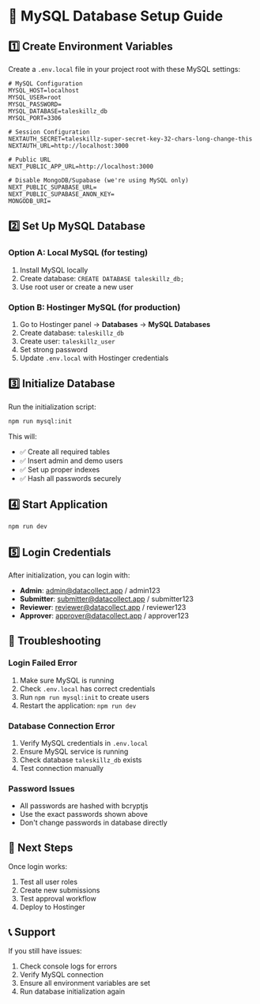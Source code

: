 # 🔧 MySQL Database Setup Guide

## 1️⃣ **Create Environment Variables**

Create a `.env.local` file in your project root with these MySQL settings:

```env
# MySQL Configuration
MYSQL_HOST=localhost
MYSQL_USER=root
MYSQL_PASSWORD=
MYSQL_DATABASE=taleskillz_db
MYSQL_PORT=3306

# Session Configuration
NEXTAUTH_SECRET=taleskillz-super-secret-key-32-chars-long-change-this
NEXTAUTH_URL=http://localhost:3000

# Public URL
NEXT_PUBLIC_APP_URL=http://localhost:3000

# Disable MongoDB/Supabase (we're using MySQL only)
NEXT_PUBLIC_SUPABASE_URL=
NEXT_PUBLIC_SUPABASE_ANON_KEY=
MONGODB_URI=
```

## 2️⃣ **Set Up MySQL Database**

### Option A: Local MySQL (for testing)
1. Install MySQL locally
2. Create database: `CREATE DATABASE taleskillz_db;`
3. Use root user or create a new user

### Option B: Hostinger MySQL (for production)
1. Go to Hostinger panel → **Databases** → **MySQL Databases**
2. Create database: `taleskillz_db`
3. Create user: `taleskillz_user`
4. Set strong password
5. Update `.env.local` with Hostinger credentials

## 3️⃣ **Initialize Database**

Run the initialization script:
```bash
npm run mysql:init
```

This will:
- ✅ Create all required tables
- ✅ Insert admin and demo users
- ✅ Set up proper indexes
- ✅ Hash all passwords securely

## 4️⃣ **Start Application**

```bash
npm run dev
```

## 5️⃣ **Login Credentials**

After initialization, you can login with:
- **Admin**: admin@datacollect.app / admin123
- **Submitter**: submitter@datacollect.app / submitter123
- **Reviewer**: reviewer@datacollect.app / reviewer123
- **Approver**: approver@datacollect.app / approver123

## 🚨 **Troubleshooting**

### Login Failed Error
1. Make sure MySQL is running
2. Check `.env.local` has correct credentials
3. Run `npm run mysql:init` to create users
4. Restart the application: `npm run dev`

### Database Connection Error
1. Verify MySQL credentials in `.env.local`
2. Ensure MySQL service is running
3. Check database `taleskillz_db` exists
4. Test connection manually

### Password Issues
- All passwords are hashed with bcryptjs
- Use the exact passwords shown above
- Don't change passwords in database directly

## 🎯 **Next Steps**

Once login works:
1. Test all user roles
2. Create new submissions
3. Test approval workflow
4. Deploy to Hostinger

## 📞 **Support**

If you still have issues:
1. Check console logs for errors
2. Verify MySQL connection
3. Ensure all environment variables are set
4. Run database initialization again
